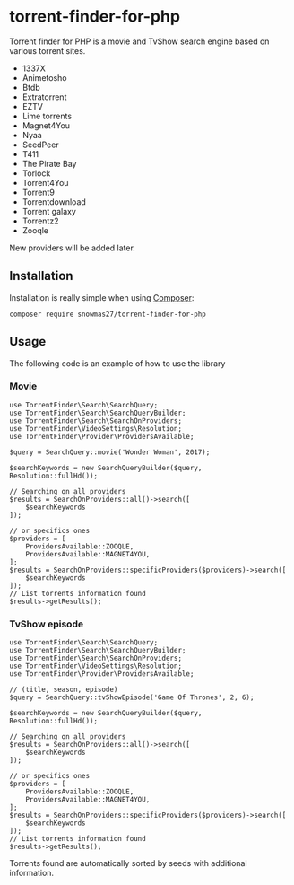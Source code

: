 # torrent-finder-for-php
Torrent finder for PHP is a movie and TvShow search engine based on various torrent sites.
* 1337X
* Animetosho
* Btdb
* Extratorrent
* EZTV
* Lime torrents
* Magnet4You
* Nyaa
* SeedPeer
* T411
* The Pirate Bay
* Torlock
* Torrent4You
* Torrent9
* Torrentdownload
* Torrent galaxy
* Torrentz2
* Zooqle

New providers will be added later.

## Installation

Installation is really simple when using [Composer](https://getcomposer.org/):

```
composer require snowmas27/torrent-finder-for-php
```

## Usage

The following code is an example of how to use the library

### Movie

```
use TorrentFinder\Search\SearchQuery;
use TorrentFinder\Search\SearchQueryBuilder;
use TorrentFinder\Search\SearchOnProviders;
use TorrentFinder\VideoSettings\Resolution;
use TorrentFinder\Provider\ProvidersAvailable;

$query = SearchQuery::movie('Wonder Woman', 2017);

$searchKeywords = new SearchQueryBuilder($query, Resolution::fullHd());

// Searching on all providers
$results = SearchOnProviders::all()->search([
    $searchKeywords
]);

// or specifics ones
$providers = [
	ProvidersAvailable::ZOOQLE,
	ProvidersAvailable::MAGNET4YOU,
];
$results = SearchOnProviders::specificProviders($providers)->search([
    $searchKeywords
]);
// List torrents information found
$results->getResults();

```

### TvShow episode
```
use TorrentFinder\Search\SearchQuery;
use TorrentFinder\Search\SearchQueryBuilder;
use TorrentFinder\Search\SearchOnProviders;
use TorrentFinder\VideoSettings\Resolution;
use TorrentFinder\Provider\ProvidersAvailable;

// (title, season, episode)
$query = SearchQuery::tvShowEpisode('Game Of Thrones', 2, 6);

$searchKeywords = new SearchQueryBuilder($query, Resolution::fullHd());

// Searching on all providers
$results = SearchOnProviders::all()->search([
    $searchKeywords
]);

// or specifics ones
$providers = [
	ProvidersAvailable::ZOOQLE,
	ProvidersAvailable::MAGNET4YOU,
];
$results = SearchOnProviders::specificProviders($providers)->search([
    $searchKeywords
]);
// List torrents information found
$results->getResults();
```

Torrents found are automatically sorted by seeds with additional information. 
